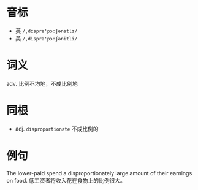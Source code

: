 # 音标

- 英 `/ˌdɪsprə'pɔ:ʃənətlɪ/`
- 美 `/,disprə'pɔ:ʃənitli/`

# 词义

adv. 比例不均地，不成比例地


# 同根

- adj. `disproportionate` 不成比例的

# 例句

The lower-paid spend a disproportionately large amount of their earnings on food.
低工资者将收入花在食物上的比例很大。


